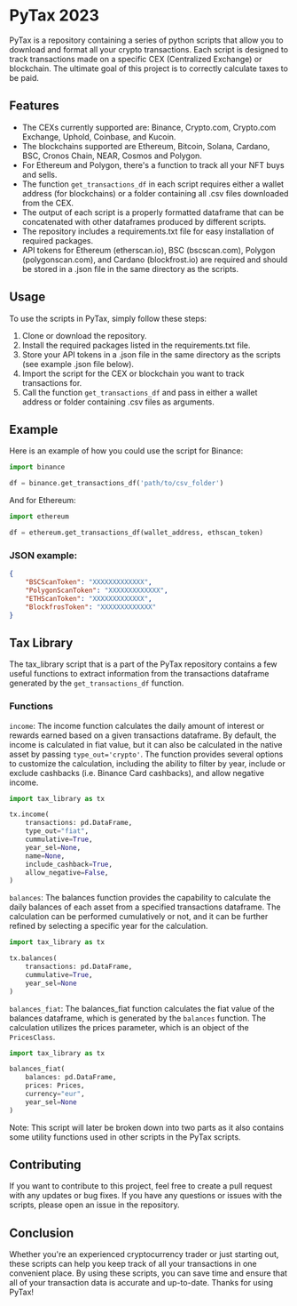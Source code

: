 # PyTax 2023
PyTax is a repository containing a series of python scripts that allow you to download and format all your crypto transactions. Each script is designed to track transactions made on a specific CEX (Centralized Exchange) or blockchain. The ultimate goal of this project is to correctly calculate taxes to be paid.

## Features
- The CEXs currently supported are: Binance, Crypto.com, Crypto.com Exchange, Uphold, Coinbase, and Kucoin.
- The blockchains supported are Ethereum, Bitcoin, Solana, Cardano, BSC, Cronos Chain, NEAR, Cosmos and Polygon.
- For Ethereum and Polygon, there's a function to track all your NFT buys and sells.
- The function ```get_transactions_df``` in each script requires either a wallet address (for blockchains) or a folder containing all .csv files downloaded from the CEX.
- The output of each script is a properly formatted dataframe that can be concatenated with other dataframes produced by different scripts.
- The repository includes a requirements.txt file for easy installation of required packages.
- API tokens for Ethereum (etherscan.io), BSC (bscscan.com), Polygon (polygonscan.com), and Cardano (blockfrost.io) are required and should be stored in a .json file in the same directory as the scripts.


## Usage
To use the scripts in PyTax, simply follow these steps:

1. Clone or download the repository.
2. Install the required packages listed in the requirements.txt file.
3. Store your API tokens in a .json file in the same directory as the scripts (see example .json file below).
4. Import the script for the CEX or blockchain you want to track transactions for.
5. Call the function ```get_transactions_df``` and pass in either a wallet address or folder containing .csv files as arguments.

## Example
Here is an example of how you could use the script for Binance:

``` python
import binance

df = binance.get_transactions_df('path/to/csv_folder')
``` 

And for Ethereum:

``` python
import ethereum

df = ethereum.get_transactions_df(wallet_address, ethscan_token)
``` 

### JSON example:
``` json
{
    "BSCScanToken": "XXXXXXXXXXXXX",
    "PolygonScanToken": "XXXXXXXXXXXXX",
    "ETHScanToken": "XXXXXXXXXXXXX",
    "BlockfrosToken": "XXXXXXXXXXXXX"
}
``` 

## Tax Library
The tax_library script that is a part of the PyTax repository contains a few useful functions to extract information from the transactions dataframe generated by the ```get_transactions_df``` function.

### Functions
```income```: The income function calculates the daily amount of interest or rewards earned based on a given transactions dataframe. By default, the income is calculated in fiat value, but it can also be calculated in the native asset by passing ```type_out='crypto'```. The function provides several options to customize the calculation, including the ability to filter by year, include or exclude cashbacks (i.e. Binance Card cashbacks), and allow negative income.
```python
import tax_library as tx

tx.income(
    transactions: pd.DataFrame,
    type_out="fiat",
    cummulative=True,
    year_sel=None,
    name=None,
    include_cashback=True,
    allow_negative=False,
)

```

```balances```: The balances function provides the capability to calculate the daily balances of each asset from a specified transactions dataframe. The calculation can be performed cumulatively or not, and it can be further refined by selecting a specific year for the calculation.
``` python
import tax_library as tx

tx.balances(
    transactions: pd.DataFrame,
    cummulative=True,
    year_sel=None
)
```

```balances_fiat```: The balances_fiat function calculates the fiat value of the balances dataframe, which is generated by the ```balances``` function. The calculation utilizes the prices parameter, which is an object of the ```PricesClass```.

``` python
import tax_library as tx

balances_fiat(
    balances: pd.DataFrame,
    prices: Prices,
    currency="eur",
    year_sel=None
)
```
Note: This script will later be broken down into two parts as it also contains some utility functions used in other scripts in the PyTax scripts.

## Contributing
If you want to contribute to this project, feel free to create a pull request with any updates or bug fixes. If you have any questions or issues with the scripts, please open an issue in the repository.

## Conclusion
Whether you're an experienced cryptocurrency trader or just starting out, these scripts can help you keep track of all your transactions in one convenient place. By using these scripts, you can save time and ensure that all of your transaction data is accurate and up-to-date. Thanks for using PyTax!
